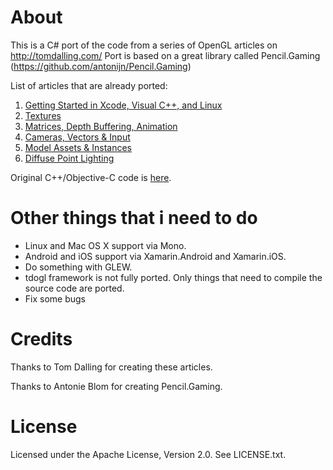 # About

This is a C# port of the code from a series of OpenGL articles on http://tomdalling.com/
Port is based on a great library called Pencil.Gaming (https://github.com/antonijn/Pencil.Gaming)

List of articles that are already ported:

 1. [Getting Started in Xcode, Visual C++, and Linux](http://tomdalling.com/blog/modern-opengl/01-getting-started-in-xcode-and-visual-cpp/)
 2. [Textures](http://tomdalling.com/blog/modern-opengl/02-textures/)
 3. [Matrices, Depth Buffering, Animation](http://tomdalling.com/blog/modern-opengl/03-matrices-depth-buffering-animation/)
 4. [Cameras, Vectors & Input](http://tomdalling.com/blog/modern-opengl/04-cameras-vectors-and-input/)
 5. [Model Assets & Instances](http://tomdalling.com/blog/modern-opengl/05-model-assets-and-instances/)
 6. [Diffuse Point Lighting](http://tomdalling.com/blog/modern-opengl/06-diffuse-point-lighting/)
 
Original C++/Objective-C code is [here](https://github.com/tomdalling/opengl-series).

# Other things that i need to do
- Linux and Mac OS X support via Mono.
- Android and iOS support via Xamarin.Android and Xamarin.iOS.
- Do something with GLEW.
- tdogl framework is not fully ported. Only things that need to compile the source code are ported.
- Fix some bugs

# Credits

Thanks to Tom Dalling for creating these articles. 

Thanks to Antonie Blom for creating Pencil.Gaming.

# License

Licensed under the Apache License, Version 2.0. See LICENSE.txt.
